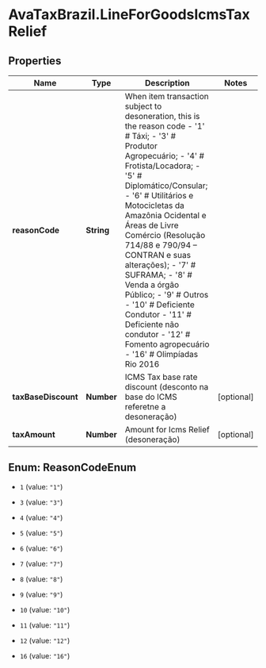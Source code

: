 # AvaTaxBrazil.LineForGoodsIcmsTaxRelief

## Properties
Name | Type | Description | Notes
------------ | ------------- | ------------- | -------------
**reasonCode** | **String** | When item transaction subject to desoneration, this is the reason code - &#39;1&#39; # Táxi; - &#39;3&#39; # Produtor Agropecuário; - &#39;4&#39; # Frotista/Locadora; - &#39;5&#39; # Diplomático/Consular; - &#39;6&#39; # Utilitários e Motocicletas da Amazônia Ocidental e Áreas de Livre Comércio (Resolução 714/88 e 790/94 – CONTRAN e suas alterações); - &#39;7&#39; # SUFRAMA; - &#39;8&#39; # Venda a órgão Público; - &#39;9&#39; # Outros - &#39;10&#39; # Deficiente Condutor - &#39;11&#39; # Deficiente não condutor - &#39;12&#39; # Fomento agropecuário - &#39;16&#39; # Olimpíadas Rio 2016  | 
**taxBaseDiscount** | **Number** | ICMS Tax base rate discount  (desconto na base do ICMS referetne a desoneração) | [optional] 
**taxAmount** | **Number** | Amount for Icms Relief (desoneração) | [optional] 


<a name="ReasonCodeEnum"></a>
## Enum: ReasonCodeEnum


* `1` (value: `"1"`)

* `3` (value: `"3"`)

* `4` (value: `"4"`)

* `5` (value: `"5"`)

* `6` (value: `"6"`)

* `7` (value: `"7"`)

* `8` (value: `"8"`)

* `9` (value: `"9"`)

* `10` (value: `"10"`)

* `11` (value: `"11"`)

* `12` (value: `"12"`)

* `16` (value: `"16"`)




